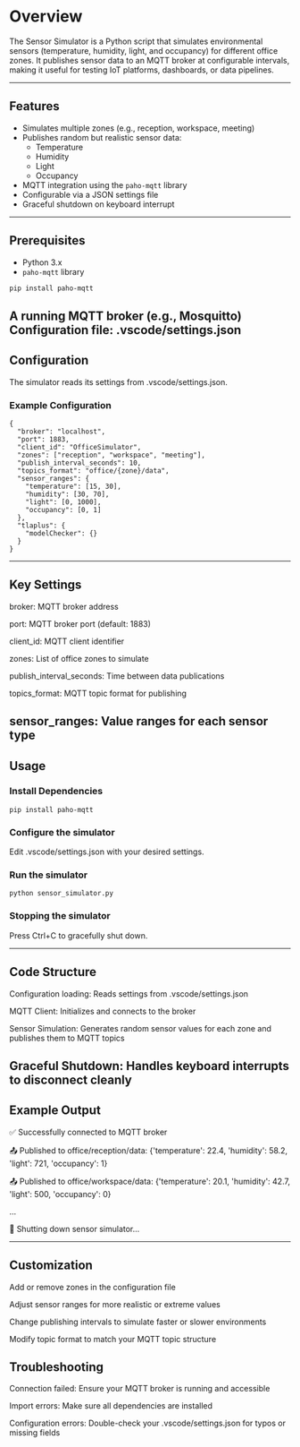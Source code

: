 # Overview

The Sensor Simulator is a Python script that simulates environmental sensors (temperature, humidity, light, and occupancy) for different office zones. It publishes sensor data to an MQTT broker at configurable intervals, making it useful for testing IoT platforms, dashboards, or data pipelines.

---

## Features

- Simulates multiple zones (e.g., reception, workspace, meeting)
- Publishes random but realistic sensor data:
  - Temperature
  - Humidity
  - Light
  - Occupancy
- MQTT integration using the `paho-mqtt` library
- Configurable via a JSON settings file
- Graceful shutdown on keyboard interrupt

---

## Prerequisites

- Python 3.x
- `paho-mqtt` library

```bash
pip install paho-mqtt
```

A running MQTT broker (e.g., Mosquitto)
Configuration file: .vscode/settings.json
---
## Configuration

The simulator reads its settings from .vscode/settings.json.
### Example Configuration

```
{
  "broker": "localhost",
  "port": 1883,
  "client_id": "OfficeSimulator",
  "zones": ["reception", "workspace", "meeting"],
  "publish_interval_seconds": 10,
  "topics_format": "office/{zone}/data",
  "sensor_ranges": {
    "temperature": [15, 30],
    "humidity": [30, 70],
    "light": [0, 1000],
    "occupancy": [0, 1]
  },
  "tlaplus": {
    "modelChecker": {}
  }
}
```
---
## Key Settings

broker: MQTT broker address

port: MQTT broker port (default: 1883)

client_id: MQTT client identifier

zones: List of office zones to simulate

publish_interval_seconds: Time between data publications

topics_format: MQTT topic format for publishing

sensor_ranges: Value ranges for each sensor type
---
## Usage

### Install Dependencies
```
pip install paho-mqtt
```
### Configure the simulator

Edit .vscode/settings.json with your desired settings.

### Run the simulator
```
python sensor_simulator.py
```
### Stopping the simulator

Press Ctrl+C to gracefully shut down.

---
## Code Structure

Configuration loading: Reads settings from .vscode/settings.json

MQTT Client: Initializes and connects to the broker

Sensor Simulation: Generates random sensor values for each zone and publishes them to MQTT topics

Graceful Shutdown: Handles keyboard interrupts to disconnect cleanly
---
## Example Output

✅ Successfully connected to MQTT broker

📤 Published to office/reception/data: {'temperature': 22.4, 'humidity': 58.2, 'light': 721, 'occupancy': 1}

📤 Published to office/workspace/data: {'temperature': 20.1, 'humidity': 42.7, 'light': 500, 'occupancy': 0}

...

🛑 Shutting down sensor simulator...

---
## Customization

Add or remove zones in the configuration file

Adjust sensor ranges for more realistic or extreme values

Change publishing intervals to simulate faster or slower environments

Modify topic format to match your MQTT topic structure

## Troubleshooting

Connection failed: Ensure your MQTT broker is running and accessible

Import errors: Make sure all dependencies are installed

Configuration errors: Double-check your .vscode/settings.json for typos or missing fields
